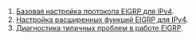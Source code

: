 1. [Базовая настройка протокола EIGRP для IPv4](Lab06_EIGRP_IPv4_Basic/).
2. [Настройка расширенных функций EIGRP для IPv4](Lab06_EIGRP_IPv4_Advanced/).
3. [Диагностика типичных проблем в работе EIGRP](Lab06_Troubleshooting).
